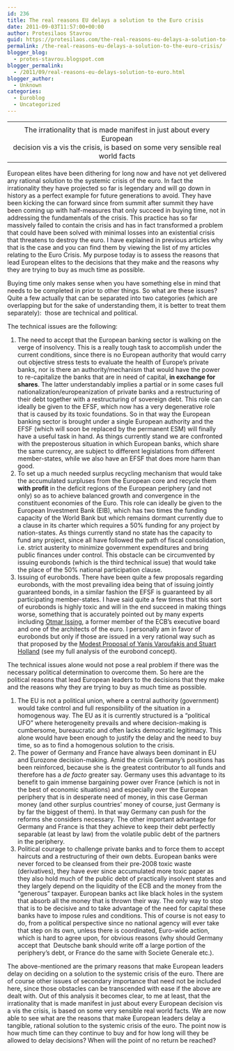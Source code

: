 ```yaml
---
id: 236
title: The real reasons EU delays a solution to the Euro crisis
date: 2011-09-03T11:57:00+00:00
author: Protesilaos Stavrou
guid: https://protesilaos.com/the-real-reasons-eu-delays-a-solution-to-the-euro-crisis/
permalink: /the-real-reasons-eu-delays-a-solution-to-the-euro-crisis/
blogger_blog:
  - protes-stavrou.blogspot.com
blogger_permalink:
  - /2011/09/real-reasons-eu-delays-solution-to-euro.html
blogger_author:
  - Unknown
categories:
  - Euroblog
  - Uncategorized
---
```

<table align="center" cellpadding="0" cellspacing="0" class="tr-caption-container" style="margin-left: auto; margin-right: auto; text-align: center;">
  <tr>
    <td style="text-align: center;">
    </td>
  </tr>
  
  <tr>
    <td class="tr-caption" style="text-align: center;">
      The irrationality that is made manifest in just about every European<br />decision vis a vis the crisis, is based on some very sensible real world facts
    </td>
  </tr>
</table>

European elites have been dithering for long now and have not yet delivered any rational solution to the systemic crisis of the euro. In fact the irrationality they have projected so far is legendary and will go down in history as a perfect example for future generations to avoid. They have been kicking the can forward since from summit after summit they have been coming up with half-measures that only succeed in buying time, not in addressing the fundamentals of the crisis. This practice has so far massively failed to contain the crisis and has in fact transformed a problem that could have been solved with minimal losses into an existential crisis that threatens to destroy the euro. I have explained in previous articles why that is the case and you can find them by viewing the list of my articles relating to the Euro Crisis. My purpose today is to assess the reasons that lead European elites to the decisions that they make and the reasons why they are trying to buy as much time as possible.

Buying time only makes sense when you have something else in mind that needs to be completed in prior to other things. So what are these issues? Quite a few actually that can be separated into two categories (which are overlapping but for the sake of understanding them, it is better to treat them separately):&nbsp; those are technical and political. 

The technical issues are the following: 

  1. The need to accept that the European banking sector is walking on the verge of insolvency. This is a really tough task to accomplish under the current conditions, since there is no European authority that would carry out objective stress tests to evaluate the health of Europe&#8217;s private banks, nor is there an authority/mechanism that would have the power to re-capitalize the banks that are in need of capital, **in exchange for shares**. The latter understandably implies a partial or in some cases full nationalization/europeanization of private banks and a restructuring of their debt together with a restructuring of sovereign debt. This role can ideally be given to the EFSF, which now has a very degenerative role that is caused by its toxic foundations. So in that way the European banking sector is brought under a single European authority and the EFSF (which will soon be replaced by the permanent ESM) will finally have a useful task in hand. As things currently stand we are confronted with the preposterous situation in which European banks, which share the same currency, are subject to different legislations from different member-states, while we also have an EFSF that does more harm than good.
  2. To set up a much needed surplus recycling mechanism that would take the accumulated surpluses from the European core and recycle them **with profit** in the deficit regions of the European periphery (and not only) so as to achieve balanced growth and convergence in the constituent economies of the Euro. This role can ideally be given to the European Investment Bank (EIB), which has two times the funding capacity of the World Bank but which remains dormant currently due to a clause in its charter which requires a 50% funding for any project by nation-states. As things currently stand no state has the capacity to fund any project, since all have followed the path of fiscal consolidation, i.e. strict austerity to minimize government expenditures and bring public finances under control. This obstacle can be circumvented by issuing eurobonds (which is the third technical issue) that would take the place of the 50% national participation clause.
  3. Issuing of eurobonds. There have been quite a few proposals regarding eurobonds, with the most prevailing idea being that of issuing jointly guaranteed bonds, in a similar fashion the EFSF is guaranteed by all participating member-states. I have said quite a few times that this sort of eurobonds is highly toxic and will in the end succeed in making things worse, something that is accurately pointed out by many experts including [Otmar Issing](http://www.ft.com/cms/s/0/c4159b34-c1a8-11e0-acb3-00144feabdc0.html#ixzz1UX1ny3md), a former member of the ECB&#8217;s executive board and one of the architects of the euro. I personally am in favor of eurobonds but only if those are issued in a very rational way such as that proposed by the [Modest Proposal of Yanis Varoufakis and Stuart Holland](http://varoufakis.files.wordpress.com/2011/04/ceb1-modest-proposal-2-2-6th-april-20111.pdf) (see my full analysis of the eurobond concept).

The technical issues alone would not pose a real problem if there was the necessary political determination to overcome them. So here are the political reasons that lead European leaders to the decisions that they make and the reasons why they are trying to buy as much time as possible. 

  1. The EU is not a political union, where a central authority (government) would take control and full responsibility of the situation in a homogenous way. The EU as it is currently structured is a &#8220;political UFO&#8221; where heterogeneity prevails and where decision-making is cumbersome, bureaucratic and often lacks democratic legitimacy. This alone would have been enough to justify the delay and the need to buy time, so as to find a homogenous solution to the crisis.
  2. The power of Germany and France have always been dominant in EU and Eurozone decision-making. Amid the crisis Germany&#8217;s positions has been reinforced, because she is the greatest contributor to all funds and therefore has a _de facto_ greater say. Germany uses this advantage to its benefit to gain immense bargaining power over France (which is not in the best of economic situations) and especially over the European periphery that is in desperate need of money, in this case German money (and other surplus countries&#8217; money of course, just Germany is by far the biggest of them). In that way Germany can push for the reforms she considers necessary. The other important advantage for Germany and France is that they achieve to keep their debt perfectly separable (at least by law) from the volatile public debt of the partners in the periphery.
  3. Political courage to challenge private banks and to force them to accept haircuts and a restructuring of their own debts. European banks were never forced to be cleansed from their pre-2008 toxic waste (derivatives), they have ever since accumulated more toxic paper as they also hold much of the public debt of practically insolvent states and they largely depend on the liquidity of the ECB and the money from the &#8220;generous&#8221; taxpayer. European banks act like black holes in the system that absorb all the money that is thrown their way. The only way to stop that is to be decisive and to take advantage of the need for capital these banks have to impose rules and conditions. This of course is not easy to do, from a political perspective since no national agency will ever take that step on its own, unless there is coordinated, Euro-wide action, which is hard to agree upon, for obvious reasons (why should Germany accept that&nbsp; Deutsche bank should write off a large portion of the periphery&#8217;s debt, or France do the same with Societe Generale etc.).

The above-mentioned are the primary reasons that make European leaders delay on deciding on a solution to the systemic crisis of the euro. There are of course other issues of secondary importance that need not be included here, since those obstacles can be transcended with ease if the above are dealt with. Out of this analysis it becomes clear, to me at least, that the irrationality that is made manifest in just about every European decision vis a vis the crisis, is based on some very sensible real world facts. We are now able to see what are the reasons that make European leaders delay a tangible, rational solution to the systemic crisis of the euro. The point now is how much time can they continue to buy and for how long will they be allowed to delay decisions? When will the point of no return be reached?